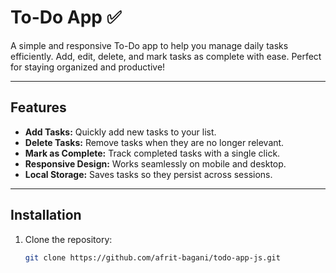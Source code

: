 # To-Do App ✅

A simple and responsive To-Do app to help you manage daily tasks efficiently. Add, edit, delete, and mark tasks as complete with ease. Perfect for staying organized and productive!

---

## Features

- **Add Tasks:** Quickly add new tasks to your list.
- **Delete Tasks:** Remove tasks when they are no longer relevant.
- **Mark as Complete:** Track completed tasks with a single click.
- **Responsive Design:** Works seamlessly on mobile and desktop.
- **Local Storage:** Saves tasks so they persist across sessions.

---

## Installation

1. Clone the repository:
   ```bash
   git clone https://github.com/afrit-bagani/todo-app-js.git
   ```

